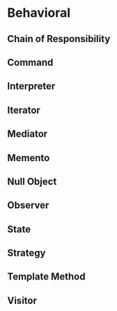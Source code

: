 # Behavioral

## Chain of Responsibility

## Command

## Interpreter

## Iterator

## Mediator

## Memento

## Null Object

## Observer

## State

## Strategy

## Template Method

## Visitor
